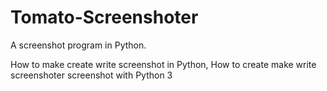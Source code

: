 # Tomato-Screenshoter
A screenshot program in Python.

How to make create write screenshot in Python, How to create make write screenshoter screenshot with Python 3
